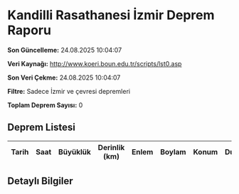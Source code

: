 # Kandilli Rasathanesi İzmir Deprem Raporu

**Son Güncelleme:** 24.08.2025 10:04:07

**Veri Kaynağı:** http://www.koeri.boun.edu.tr/scripts/lst0.asp

**Son Veri Çekme:** 24.08.2025 10:04:07

**Filtre:** Sadece İzmir ve çevresi depremleri

**Toplam Deprem Sayısı:** 0

## Deprem Listesi

| Tarih | Saat | Büyüklük | Derinlik (km) | Enlem | Boylam | Konum | Durum |
|-------|------|----------|---------------|-------|--------|-------|-------|

## Detaylı Bilgiler


